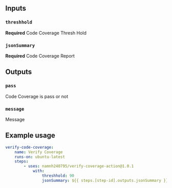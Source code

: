 ## Inputs

### `threshhold`

**Required** Code Coverage Thresh Hold

### `jsonSummary`

**Required** Code Coverage Report

## Outputs

### `pass`

Code Coverage is pass or not

### `message`

Message

## Example usage

```yaml
verify-code-coverage:
    name: Verify Coverage
    runs-on: ubuntu-latest
    steps:
        - uses: namnh240795/verify-coverage-action@1.0.1
            with:
                threshhold: 90
                jsonSummary: ${{ steps.[step-id].outputs.jsonSummary }}
```
